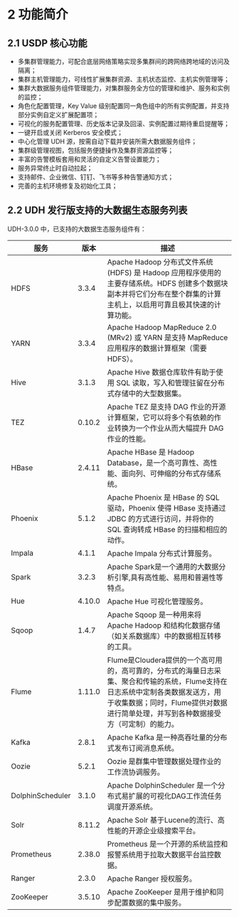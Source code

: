 # 2 功能简介

## 2.1 USDP 核心功能

- 多集群管理能力，可配合底层网络策略实现多集群间的跨网络跨地域的访问及隔离；
- 集群主机管理能力，可线性扩展集群资源、主机状态监控、主机实例管理等；
- 集群大数据服务组件管理能力，对集群服务全方位的管理和维护、服务和实例的监控；
- 角色化配置管理，Key Value 级别配置同一角色组中的所有实例配置，并支持部分实例自定义扩展配置项；
- 可视化的服务配置管理、历史版本记录及回滚、实例配置过期待重启提醒等；
- 一键开启或关闭 Kerberos 安全模式；
- 中心化管理 UDH 源，按需自动下载并安装所需大数据服务组件；
- 集群级管理视图，包括服务便捷操作及集群资源监控等；
- 丰富的告警模板套用和灵活的自定义告警设置能力；
- 服务异常终止时自动拉起；
- 支持邮件、企业微信、钉钉、飞书等多种告警通知方式；
- 完善的主机环境修复及初始化工具；

## 2.2 UDH 发行版支持的大数据生态服务列表

UDH-3.0.0 中，已支持的大数据生态服务组件有：

| **服务**         | **版本** | **描述**                                                     |
| ---------------- | -------- | ------------------------------------------------------------ |
| HDFS             | 3.3.4    | Apache Hadoop 分布式文件系统 (HDFS) 是 Hadoop 应用程序使用的主要存储系统。HDFS 创建多个数据块副本并将它们分布在整个群集的计算主机上，以启用可靠且极其快速的计算功能。 |
| YARN             | 3.3.4    | Apache Hadoop MapReduce 2.0 (MRv2) 或 YARN 是支持 MapReduce 应用程序的数据计算框架（需要 HDFS）。 |
| Hive             | 3.1.3    | Apache Hive 数据仓库软件有助于使用 SQL 读取，写入和管理驻留在分布式存储中的大型数据集。 |
| TEZ              | 0.10.2   | Apache TEZ 是支持 DAG 作业的开源计算框架，它可以将多个有依赖的作业转换为一个作业从而大幅提升 DAG 作业的性能。 |
| HBase            | 2.4.11   | Apache HBase 是 Hadoop Database，是一个高可靠性、高性能、面向列、可伸缩的分布式存储系统。 |
| Phoenix          | 5.1.2    | Apache Phoenix 是 HBase 的 SQL 驱动，Phoenix 使得 HBase 支持通过 JDBC 的方式进行访问，并将你的 SQL 查询转成 HBase 的扫描和相应的动作。 |
| Impala           | 4.1.1    | Apache Impala 分布式计算服务。                               |
| Spark            | 3.2.3    | Apache Spark是一个通用的大数据分析引擎,具有高性能、易用和普遍性等特点。 |
| Hue              | 4.10.0   | Apache Hue 可视化管理服务。                                  |
| Sqoop            | 1.4.7    | Apache Sqoop 是一种用来将 Apache Hadoop 和结构化数据存储（如关系数据库）中的数据相互转移的工具。 |
| Flume            | 1.11.0   | Flume是Cloudera提供的一个高可用的，高可靠的，分布式的海量日志采集、聚合和传输的系统，Flume支持在日志系统中定制各类数据发送方，用于收集数据；同时，Flume提供对数据进行简单处理，并写到各种数据接受方（可定制）的能力。 |
| Kafka            | 2.8.1    | Apache Kafka 是一种高吞吐量的分布式发布订阅消息系统。        |
| Oozie            | 5.2.1    | Oozie 是群集中管理数据处理作业的工作流协调服务。             |
| DolphinScheduler | 3.1.0    | Apache DolphinScheduler 是一个分布式易扩展的可视化DAG工作流任务调度开源系统。 |
| Solr             | 8.11.2   | Apache Solr 基于Lucene的流行、高性能的开源企业级搜索平台。   |
| Prometheus       | 2.38.0   | Prometheus 是一个开源的系统监控和报警系统用于拉取大数据平台监控数据。 |
| Ranger           | 2.3.0    | Apache Ranger 授权服务。                                     |
| ZooKeeper        | 3.5.10   | Apache ZooKeeper 是用于维护和同步配置数据的集中服务。        |